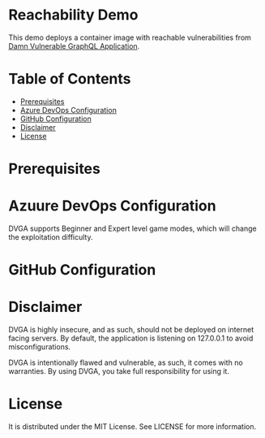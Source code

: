 # Reachability Demo

This demo deploys a container image with reachable vulnerabilities from [Damn Vulnerable GraphQL Application](https://github.com/dolevf/Damn-Vulnerable-GraphQL-Application). 

# Table of Contents
* [Prerequisites](#prerequisites)
* [Azure DevOps Configuration](#azure-devops-configuration)
* [GitHub Configuration](#github-configuration)
* [Disclaimer](#disclaimer)
* [License](#license)

# Prerequisites 

# Azuure DevOps Configuration

DVGA supports Beginner and Expert level game modes, which will change the exploitation difficulty.

# GitHub Configuration


# Disclaimer

DVGA is highly insecure, and as such, should not be deployed on internet facing servers. By default, the application is listening on 127.0.0.1 to avoid misconfigurations.

DVGA is intentionally flawed and vulnerable, as such, it comes with no warranties. By using DVGA, you take full responsibility for using it.

# License

It is distributed under the MIT License. See LICENSE for more information.
